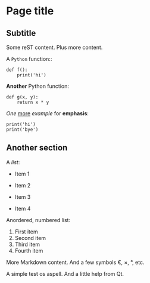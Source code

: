 # Page title

## Subtitle

Some reST content.  Plus more content.

A `Python` function::

    def f():
        print('hi')

**Another** Python function:

```
def g(x, y):
    return x * y
```

_One_ <u>more</u> *example* for **emphasis**:

    print('hi')
    print('bye')

## Another section

A *list*:

- Item 1

- Item 2

- Item 3

- Item 4

Anordered, numbered list:

1. First item
1. Second item
1. Third item
1. Fourth item


More Markdown content.  And a few symbols &euro;, &times;, &deg;, etc.

A simple test os aspell.  And a little help from Qt.
